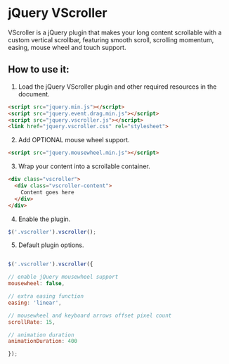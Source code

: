 jQuery VScroller
===================
VScroller is a jQuery plugin that makes your long content scrollable with a custom vertical scrollbar, featuring smooth scroll, scrolling momentum, easing, mouse wheel and touch support.

How to use it:
-------------
1. Load the jQuery VScroller plugin and other required resources in the document.
``` html
<script src="jquery.min.js"></script>
<script src="jquery.event.drag.min.js"></script>
<script src="jquery.vscroller.js"></script>
<link href="jquery.vscroller.css" rel="stylesheet">
```
2. Add OPTIONAL mouse wheel support.
``` html
<script src="jquery.mousewheel.min.js"></script>
```

3. Wrap your content into a scrollable container.
``` html
<div class="vscroller">
  <div class="vscroller-content">
    Content goes here
  </div>
</div>
```

4. Enable the plugin.
``` javascript
$('.vscroller').vscroller();
```

5. Default plugin options.
``` javascript

$('.vscroller').vscroller({

// enable jQuery mousewheel support
mousewheel: false,

// extra easing function
easing: 'linear',

// mousewheel and keyboard arrows offset pixel count
scrollRate: 15,

// animation duration
animationDuration: 400

});
```
